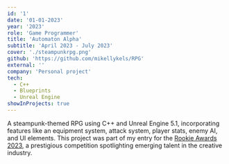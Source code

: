 ```yaml
---
id: '1'
date: '01-01-2023'
year: '2023'
role: 'Game Programmer'
title: 'Automaton Alpha'
subtitle: 'April 2023 - July 2023'
cover: './steampunkrpg.png'
github: 'https://github.com/mikellykels/RPG'
external: ''
company: 'Personal project'
tech:
  - C++
  - Blueprints
  - Unreal Engine
showInProjects: true
---
```


A steampunk-themed RPG using C++ and Unreal Engine 5.1, incorporating features like an equipment system, attack system, player stats, enemy AI, and UI elements. This project was part of my entry for the [Rookie Awards 2023](https://www.therookies.co/entries/21590), a prestigious competition spotlighting emerging talent in the creative industry.
